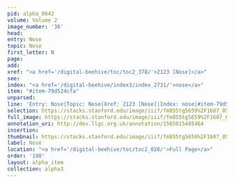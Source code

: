 ```yaml
---
pid: alpha_0642
volume: Volume 2
image_number: '36'
head: 
entry: Nose
topic: Nose
first_letter: N
page: 
add: 
xref: "<a href='/digital-beehive/toc/toc2_378/'>2123 [Nose]</a>"
see: 
index: "<a href='/digital-beehive/index3/index_2731/'>nose</a>"
item: "#item-79d524cfa"
unparsed: 
line: 'Entry: Nose|Topic: Nose|Xref: 2123 [Nose]|Index: nose|#item-79d524cfa'
selection: https://stacks.stanford.edu/image/iiif/fm855tg5659%2F1607_0503/762,2421,3028,406/full/0/default.jpg
full_image: https://stacks.stanford.edu/image/iiif/fm855tg5659%2F1607_0503/full/full/0/default.jpg
annotation_uri: http://dev.llgc.org.uk/annotation/1565015485464
insertion: 
thumbnail: https://stacks.stanford.edu/image/iiif/fm855tg5659%2F1607_0503/762,2421,600,180/250,/0/default.jpg
label: Nose
location: "<a href='/digital-beehive/toc/toc2_026/'>Full Page</a>"
order: '198'
layout: alpha_item
collection: alpha3
---
```

